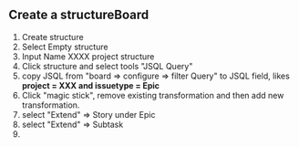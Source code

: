 ## Create a structureBoard
1. Create structure
2. Select Empty structure
3. Input Name XXXX project structure
4. Click structure and select tools "JSQL Query"
5. copy JSQL from "board => configure => filter Query" to JSQL field, likes **project = XXX and issuetype = Epic**
6. Click "magic stick", remove existing transformation and then add new transformation. 
7. select "Extend" => Story under Epic
8. select "Extend" => Subtask
9. 
